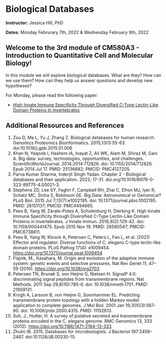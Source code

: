 # Biological Databases

**Instructor:** Jessica Hill, PhD

**Dates:** Monday Februrary 7th, 2022 & Wednesday February 9th, 2022

## Welcome to the 3rd module of CM580A3 - Introduction to Quantitative Cell and Molecular Biology! 

In this module we will explore biological databases. What are they? How can we use them? How can they help us answer questions and develop new hypotheses?  

For Monday, please read the following paper:
- [High Innate Immune Specificity Through Diversified C-Type Lectin-Like Domain Proteins In Invertebrates](https://pubmed.ncbi.nlm.nih.gov/26580547/)

## Additional Resources and References  

1. Zou D, Ma L, Yu J, Zhang Z. Biological databases for human research. Genomics Proteomics Bioinformatics. 2015;13(1):55-63. doi:10.1016/j.gpb.2015.01.006
2. Khan N, Yaqoob I, Hashem IA, Inayat Z, Ali WK, Alam M, Shiraz M, Gani A. Big data: survey, technologies, opportunities, and challenges. ScientificWorldJournal. 2014;2014:712826. doi: 10.1155/2014/712826. Epub 2014 Jul 17. PMID: 25136682; PMCID: PMC4127205.
3. Parva Kumar Sharma, Inderjit Singh Yadav. Chapter 2 - Biological databases and their application. 2022; 17-31. doi.org/10.1016/B978-0-323-89775-4.00021-3.
4. Stephens ZD, Lee SY, Faghri F, Campbell RH, Zhai C, Efron MJ, Iyer R, Schatz MC, Sinha S, Robinson GE. Big Data: Astronomical or Genomical? PLoS Biol. 2015 Jul 7;13(7):e1002195. doi: 10.1371/journal.pbio.1002195. PMID: 26151137; PMCID: PMC4494865.
5. Pees B, Yang W, Zárate-Potes A, Schulenburg H, Dierking K. High Innate Immune Specificity through Diversified C-Type Lectin-Like Domain Proteins in Invertebrates. J Innate Immun. 2016;8(2):129-42. doi: 10.1159/000441475. Epub 2015 Nov 19. PMID: 26580547; PMCID: PMC6738811.
6. Pees B, Yang W, Kloock A, Petersen C, Peters L, Fan L, et al. (2021) Effector and regulator: Diverse functions of C. elegans C-type lectin-like domain proteins. PLoS Pathog 17(4): e1009454. https://doi.org/10.1371/journal.ppat.1009454
7. Flajnik, M., Kasahara, M. Origin and evolution of the adaptive immune system: genetic events and selective pressures. Nat Rev Genet 11, 47–59 (2010). https://doi.org/10.1038/nrg2703
8. Petersen TN, Brunak S, von Heijne G, Nielsen H. SignalP 4.0: discriminating signal peptides from transmembrane regions. Nat Methods. 2011 Sep 29;8(10):785-6. doi: 10.1038/nmeth.1701. PMID: 21959131.
9. Krogh A, Larsson B, von Heijne G, Sonnhammer EL. Predicting transmembrane protein topology with a hidden Markov model: application to complete genomes. J Mol Biol. 2001 Jan 19;305(3):567-80. doi: 10.1006/jmbi.2000.4315. PMID: 11152613.
10. Suh, J., Hutter, H. A survey of putative secreted and transmembrane proteins encoded in the C. elegans genome. BMC Genomics 13, 333 (2012). https://doi.org/10.1186/1471-2164-13-333
11. Zhulin IB. 2015. Databases for microbiologists. J Bacteriol 197:2458–2467. doi:10.1128/JB.00330-15. 

